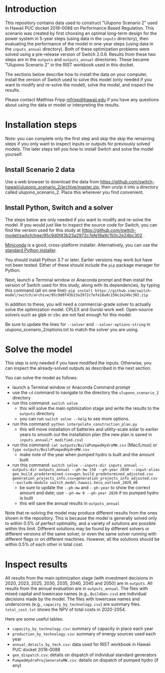 # Introduction

This repository contains data used to construct "Ulupono Scenario 2" used in
Hawaii PUC docket 2018-0088 on Performance Based Regulation. This scenario was
created by first choosing an optimal long-term design for the power system in
5-year steps (using data in the `inputs` directory), then evaluating the
performance of the model in one-year steps (using data in the `inputs_annual`
directory). Both of these optimization problems were solved using a pre-release
version of Switch 2.0.6. Results from these two steps are in the `outputs` and
`outputs_annual` directories. These became "Ulupono Scenario 2" in the RIST
workbook used in this docket.

The sections below describe how to install the data on your computer, install
the version of Switch used to solve this model (only needed if you want to modify and re-solve the model), solve the model, and inspect the results.

Please contact Matthias Fripp <mfripp@hawaii.edu> if you have any questions
about using the data or model or interpreting the results.

# Installation steps

Note: you can complete only the first step and skip the skip the remaining steps if you only want to inspect inputs or outputs for previously solved models. The later steps tell you how to install Switch and solve the model yourself.

## Install Scenario 2 data

Use a web browser to download the data from
https://github.com/switch-hawaii/ulupono_scenario_2/archive/master.zip, then
unzip it into a directory called ulupono_scenario_2. Place this wherever you
find convenient.

## Install Python, Switch and a solver

The steps below are only needed if you want to modify and re-solve the model. If
you would just like to inspect the source code for Switch, you can find the
version used for this study at
https://github.com/switch-model/switch/tree/95c9d0f43b23a2972c7efe18a9c150c2e24bc302
.

[Miniconda](https://docs.conda.io/en/latest/miniconda.html) is a good, cross-platform installer. Alternatively, you can use the [standard Python installer](https://www.python.org/downloads/).

You should install Python 3.7 or later. Earlier versions may work but have not been tested. Either of these should include the `pip` package manager for Python.

Next, launch a Terminal window or Anaconda prompt and then install the
version of Switch used for this study, along with its dependencies, by typing
this command (all on one line):
`pip install https://github.com/switch-model/switch/archive/95c9d0f43b23a2972c7efe18a9c150c2e24bc302.zip`

In addition to these, you will need a commercial-grade solver to actually solve
the optimization model. CPLEX and Gurobi work well. Open-source solvers such as
glpk or cbc are not fast enough for this model.

Be sure to update the lines for `--solver` and `--solver-options-string` in ulupono_scenario_2/options.txt to match the solver you are using.

# Solve the model

This step is only needed if you have modified the inputs. Otherwise, you can
inspect the already-solved outputs as described in the next section.

You can solve the model as follows:

- launch a Terminal window or Anaconda Command prompt
- use the `cd` command to navigate to the directory the `ulupono_scenario_2`
  directory
- run this command: `switch solve`
  - this will solve the main optimization stage and write the results to the
    `outputs` directory
  - you can run `switch solve --help` to see more options.
- run this command: `python interpolate_construction_plan.py`
  - this will move installation of batteries and utility-scale solar to earlier
    years to smooth out the installation plan (the new plan is saved in `inputs_annual/*_modified.csv`)
- run this command: `cat outputs/BuildPumpedHydroMW.csv` (Mac/Linux) or `type outputs/BuildPumpedHydroMW.csv`
  - make note of the year when pumped hydro is built and the amount built
- run this command: `switch solve --inputs-dir inputs_annual --outputs-dir outputs_annual --ph-mw 150 --ph-year 2030 --input-alias gen_build_predetermined.csv=gen_build_predetermined_adjusted.csv  generation_projects_info.csv=generation_projects_info_adjusted.csv --exclude-module switch_model.hawaii.heco_outlook_2020_06`
  - be sure to update the `--ph-mw` and `--ph-year` to show the correct amount
    and date; use `--ph-mw 0 --ph-year 2020` if no pumped hydro is built
  - this will save the annual results in `outputs_annual`

Note that re-solving the model may produce different results from the ones shown
in the repository. This is because the model is generally solved only to within
0.5% of perfect optimality, and a variety of solutions are possible within this
limit. Different solutions may be found by different solvers or different
versions of the same solver, or even the same solver running with different
flags or on different machines. However, all the solutions should be within 0.5%
of each other in total cost.

# Inspect results

All results from the main optimization stage (with investment decisions in 2020, 2023, 2025, 2030, 2035, 2040, 2045 and 2050) are in `outputs`. All results from the annual evaluation are in `outputs_annual`. The files with mixed capital and lowercase names (e.g., `BuildGen.csv`) are individual decisions made by the model. The files with lowercase names and underscores (e.g., `capacity_by_technology.csv`) are summary files. `total_cost.txt` shows the NPV of total costs in 2020-2054.

Here are some useful tables:

- `capacity_by_technology.csv`: summary of capacity in place each year
- `production_by_technology.csv`: summary of energy sources used each year
- `annual_details_by_tech.csv`: data used for RIST workbook in Hawaii PUC docket
  2018-0088
- `gen_dispatch.csv`: details on dispatch of individual standard generators
- `PumpedHydroProjGenerateMW.csv`: details on dispatch of pumped hydro (if any)
